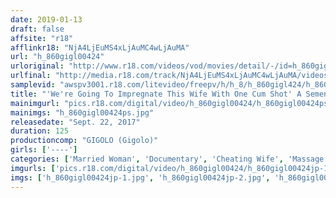```yaml
---
date: 2019-01-13
draft: false
affsite: "r18"
afflinkr18: "NjA4LjEuMS4xLjAuMC4wLjAuMA"
url: "h_860gigl00424"
urloriginal: "http://www.r18.com/videos/vod/movies/detail/-/id=h_860gigl00424"
urlfinal: "http://media.r18.com/track/NjA4LjEuMS4xLjAuMC4wLjAuMA/videos/vod/movies/detail/-/id=h_860gigl00424"
samplevid: "awspv3001.r18.com/litevideo/freepv/h/h_8/h_860gigl424/h_860gigl424_dmb_w.mp4"
title: "'We're Going To Impregnate This Wife With One Cum Shot' A Semen Providing Volunteer And His Pussy Pumping Ejaculation Report"
mainimgurl: "pics.r18.com/digital/video/h_860gigl00424/h_860gigl00424ps.jpg"
mainimgs: "h_860gigl00424ps.jpg"
releasedate: "Sept. 22, 2017"
duration: 125
productioncomp: "GIGOLO (Gigolo)"
girls: ['----']
categories: ['Married Woman', 'Documentary', 'Cheating Wife', 'Massage', 'Creampie', 'Hi-Def']
imgurls: ['pics.r18.com/digital/video/h_860gigl00424/h_860gigl00424jp-1.jpg', 'pics.r18.com/digital/video/h_860gigl00424/h_860gigl00424jp-2.jpg', 'pics.r18.com/digital/video/h_860gigl00424/h_860gigl00424jp-3.jpg', 'pics.r18.com/digital/video/h_860gigl00424/h_860gigl00424jp-4.jpg', 'pics.r18.com/digital/video/h_860gigl00424/h_860gigl00424jp-5.jpg', 'pics.r18.com/digital/video/h_860gigl00424/h_860gigl00424jp-6.jpg', 'pics.r18.com/digital/video/h_860gigl00424/h_860gigl00424jp-7.jpg', 'pics.r18.com/digital/video/h_860gigl00424/h_860gigl00424jp-8.jpg', 'pics.r18.com/digital/video/h_860gigl00424/h_860gigl00424jp-9.jpg', 'pics.r18.com/digital/video/h_860gigl00424/h_860gigl00424jp-10.jpg', 'pics.r18.com/digital/video/h_860gigl00424/h_860gigl00424jp-11.jpg', 'pics.r18.com/digital/video/h_860gigl00424/h_860gigl00424jp-12.jpg', 'pics.r18.com/digital/video/h_860gigl00424/h_860gigl00424jp-13.jpg', 'pics.r18.com/digital/video/h_860gigl00424/h_860gigl00424jp-14.jpg', 'pics.r18.com/digital/video/h_860gigl00424/h_860gigl00424jp-15.jpg', 'pics.r18.com/digital/video/h_860gigl00424/h_860gigl00424jp-16.jpg', 'pics.r18.com/digital/video/h_860gigl00424/h_860gigl00424jp-17.jpg', 'pics.r18.com/digital/video/h_860gigl00424/h_860gigl00424jp-18.jpg', 'pics.r18.com/digital/video/h_860gigl00424/h_860gigl00424jp-19.jpg', 'pics.r18.com/digital/video/h_860gigl00424/h_860gigl00424jp-20.jpg']
imgs: ['h_860gigl00424jp-1.jpg', 'h_860gigl00424jp-2.jpg', 'h_860gigl00424jp-3.jpg', 'h_860gigl00424jp-4.jpg', 'h_860gigl00424jp-5.jpg', 'h_860gigl00424jp-6.jpg', 'h_860gigl00424jp-7.jpg', 'h_860gigl00424jp-8.jpg', 'h_860gigl00424jp-9.jpg', 'h_860gigl00424jp-10.jpg', 'h_860gigl00424jp-11.jpg', 'h_860gigl00424jp-12.jpg', 'h_860gigl00424jp-13.jpg', 'h_860gigl00424jp-14.jpg', 'h_860gigl00424jp-15.jpg', 'h_860gigl00424jp-16.jpg', 'h_860gigl00424jp-17.jpg', 'h_860gigl00424jp-18.jpg', 'h_860gigl00424jp-19.jpg', 'h_860gigl00424jp-20.jpg']
---
```

